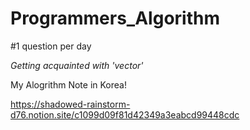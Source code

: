 # Programmers_Algorithm
#1 question per day

*Getting acquainted with 'vector'*

My Alogrithm Note in Korea!

https://shadowed-rainstorm-d76.notion.site/c1099d09f81d42349a3eabcd99448cdc
